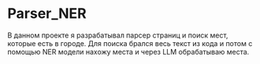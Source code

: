 # Parser_NER

В данном проекте я разрабатывал парсер страниц и поиск мест, которые есть в городе. Для поиска брался весь текст из кода и потом с помощью NER модели нахожу места и через LLM обрабатываю места.
